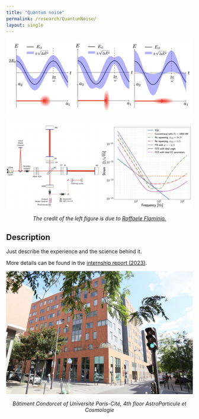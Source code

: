 ```yaml
---
title: "Quantum noise"
permalink: /research/QuantumNoise/
layout: single
---
```


<div style="text-align: center;">
  <img src="/files/ConceptsM2.jpeg" alt="concept for M2 ICFP" />
  <p><em>  </em></p>
</div>

<div style="text-align: center;">
  <img src="/files/IFT.jpeg" alt="concept IFT for M2 ICFP" />
  <p><em> The credit of the left figure is due to <a href="https://www.spiedigitallibrary.org/conference-proceedings-of-spie/11445/2565418/Status-and-plans-of-the-Virgo-gravitational-wave-detector/10.1117/12.2565418.short" target="_blank">Raffaele Flaminio.</a> </em></p>
</div>

## Description
Just describe the experience and the science behind it. 

More details can be found in the [internship report (2023)](/files/M2ICFPreport.pdf).

<div style="text-align: center;">
  <img src="/files/APC.jpeg" alt="Experiment Setup for Project 3" />
  <p><em>Bâtiment Condorcet of Université Paris-Cité, 4th floor AstroParticule et Cosmologie</em></p>
</div>

